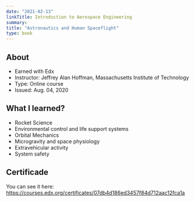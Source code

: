 ```yaml
---
date: "2021-02-13"
linkTitle: Introduction to Aerospace Engineering
summary: 
title: "Astronautics and Human Spaceflight"
type: book
---
```


## About

- Earned with Edx
- Instructor: Jeffrey Alan Hoffman, Massachusetts Institute of Technology
- Type: Online course
- Issued: Aug. 04, 2020

## What I learned?

- Rocket Science
- Environmental control and life support systems
- Orbital Mechanics
- Microgravity and space physiology
- Extravehicular activity
- System safety

## Certificade

You can see it here: https://courses.edx.org/certificates/07db4d186ed3457f84d712aac12fca1a
